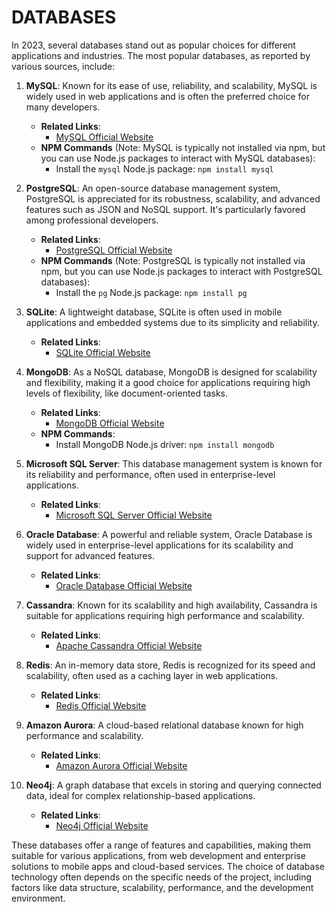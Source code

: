 # DATABASES

In 2023, several databases stand out as popular choices for different applications and industries. The most popular databases, as reported by various sources, include:

1. **MySQL**: Known for its ease of use, reliability, and scalability, MySQL is widely used in web applications and is often the preferred choice for many developers.
   - **Related Links**:
     - [MySQL Official Website](https://www.mysql.com/)
   - **NPM Commands** (Note: MySQL is typically not installed via npm, but you can use Node.js packages to interact with MySQL databases):
     - Install the `mysql` Node.js package: `npm install mysql`

2. **PostgreSQL**: An open-source database management system, PostgreSQL is appreciated for its robustness, scalability, and advanced features such as JSON and NoSQL support. It's particularly favored among professional developers.
   - **Related Links**:
     - [PostgreSQL Official Website](https://www.postgresql.org/)
   - **NPM Commands** (Note: PostgreSQL is typically not installed via npm, but you can use Node.js packages to interact with PostgreSQL databases):
     - Install the `pg` Node.js package: `npm install pg`

3. **SQLite**: A lightweight database, SQLite is often used in mobile applications and embedded systems due to its simplicity and reliability.
   - **Related Links**:
     - [SQLite Official Website](https://www.sqlite.org/)

4. **MongoDB**: As a NoSQL database, MongoDB is designed for scalability and flexibility, making it a good choice for applications requiring high levels of flexibility, like document-oriented tasks.
   - **Related Links**:
     - [MongoDB Official Website](https://www.mongodb.com/)
   - **NPM Commands**:
     - Install MongoDB Node.js driver: `npm install mongodb`

5. **Microsoft SQL Server**: This database management system is known for its reliability and performance, often used in enterprise-level applications.
   - **Related Links**:
     - [Microsoft SQL Server Official Website](https://www.microsoft.com/en-us/sql-server)

6. **Oracle Database**: A powerful and reliable system, Oracle Database is widely used in enterprise-level applications for its scalability and support for advanced features.
   - **Related Links**:
     - [Oracle Database Official Website](https://www.oracle.com/database/)

7. **Cassandra**: Known for its scalability and high availability, Cassandra is suitable for applications requiring high performance and scalability.
   - **Related Links**:
     - [Apache Cassandra Official Website](https://cassandra.apache.org/)

8. **Redis**: An in-memory data store, Redis is recognized for its speed and scalability, often used as a caching layer in web applications.
   - **Related Links**:
     - [Redis Official Website](https://redis.io/)

9. **Amazon Aurora**: A cloud-based relational database known for high performance and scalability.
   - **Related Links**:
     - [Amazon Aurora Official Website](https://aws.amazon.com/rds/aurora/)

10. **Neo4j**: A graph database that excels in storing and querying connected data, ideal for complex relationship-based applications.
    - **Related Links**:
      - [Neo4j Official Website](https://neo4j.com/)

These databases offer a range of features and capabilities, making them suitable for various applications, from web development and enterprise solutions to mobile apps and cloud-based services. The choice of database technology often depends on the specific needs of the project, including factors like data structure, scalability, performance, and the development environment.
